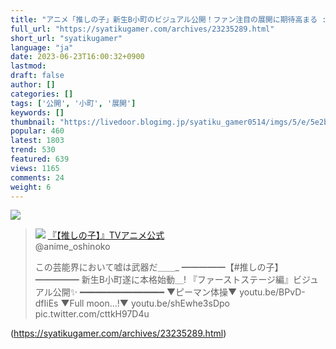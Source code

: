 ```yaml
---
title: "アニメ「推しの子」新生B小町のビジュアル公開！ファン注目の展開に期待高まる : 社畜ゲーマー速報"
full_url: "https://syatikugamer.com/archives/23235289.html"
short_url: "syatikugamer"
language: "ja"
date: 2023-06-23T16:00:32+0900
lastmod: 
draft: false
author: []
categories: []
tags: ['公開', '小町', '展開']
keywords: []
thumbnail: "https://livedoor.blogimg.jp/syatiku_gamer0514/imgs/5/e/5e2b6d00.jpg"
popular: 460
latest: 1803
trend: 530
featured: 639
views: 1165
comments: 24
weight: 6
---
```


![](https://livedoor.blogimg.jp/syatiku_gamer0514/imgs/5/e/5e2b6d00.jpg)

<blockquote id='twibodyRftN0u7bPx'> <p> <img src='https://livedoor.blogimg.jp/syatiku_gamer0514/imgs/b/0/b0b7cd73.jpg'> <a href='https://twitter.com/anime_oshinoko/status/1668989167949471744' target='_blank'>『【推しの子】』TVアニメ公式 </a><br> @anime_oshinoko </p> <p id='twitextRftN0u7bPx'> この芸能界において嘘は武器だ＿＿_ ━━━━━【#推しの子】━━━━━ 新生B小町遂に本格始動＿! 『ファーストステージ編』ビジュアル公開✨ ━━━━━━━━━━━━━━━━ ▼ピーマン体操▼ youtu.be/BPvD-dfIiEs ▼Full moon…!▼ youtu.be/shEwhe3sDpo pic.twitter.com/cttkH97D4u </p> </blockquote> 

(https://syatikugamer.com/archives/23235289.html)
